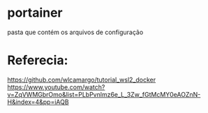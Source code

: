 # portainer
pasta que contém os arquivos de configuração

# Referecia:

https://github.com/wlcamargo/tutorial_wsl2_docker
https://www.youtube.com/watch?v=ZqVWMGbrOmo&list=PLbPvnlmz6e_L_3Zw_fGtMcMY0eAOZnN-H&index=4&pp=iAQB
